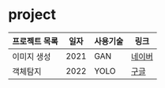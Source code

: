 # project

프로젝트 목록 | 일자 | 사용기술 | 링크
--------------|------|----------|-----|
이미지 생성 | 2021 | GAN | [네이버](http://www.naver.com)
객체탐지 | 2022 | YOLO | [구글](http://wwww.google.com)
